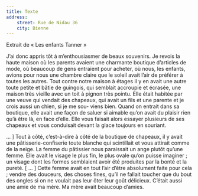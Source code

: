 ```yaml
---
title: Texte
address:
    street: Rue de Nidau 36
    city: Bienne
---
```


Extrait de « Les enfants Tanner »

J’ai donc appris tôt à m’enthousiasmer de beaux souvenirs.
Je revois la haute maison où les parents avaient une charmante
boutique d’articles de mode, où beaucoup de gens entraient
pour acheter, où nous, les enfants, avions pour nous une chambre claire que le soleil avait l’air de préférer à toutes les autres.
Tout contre notre maison à étages il y en avait une autre toute
petite et bâtie de guingois, qui semblait accroupie et écrasée,
une maison très vieille avec un toit à pignon très pointu. Elle
était habitée par une veuve qui vendait des chapeaux, qui avait
un fils et une parente et je crois aussi un chien, si je me sou-
viens bien. Quand on entrait dans sa boutique, elle avait une
façon de saluer si aimable qu’on avait du plaisir rien qu’à être
là, en face d’elle. Elle vous faisait alors essayer plusieurs de ses
chapeaux et vous conduisait devant la glace toujours en souriant.

... ] Tout à côté, c’est-à-dire à côté de la boutique de chapeaux,
il y avait une pâtisserie-confiserie toute blanche qui scintillait
et vous attirait comme de la neige. La femme du pâtissier nous
paraissait un ange plutôt qu’une femme. Elle avait le visage le
plus fin, le plus ovale qu’on puisse imaginer ; un visage dont
les formes semblaient avoir été produites par la bonté et la
pureté. [ ... ] Cette femme avait en tout l’air d’être absolument
faite pour cela ; vendre des douceurs, des choses fines, qu’il ne
fallait toucher que du bout des ongles si on ne voulait pas leur
ôter leur goût délicieux. C’était aussi une amie de ma mère. Ma
mère avait beaucoup d’amies.